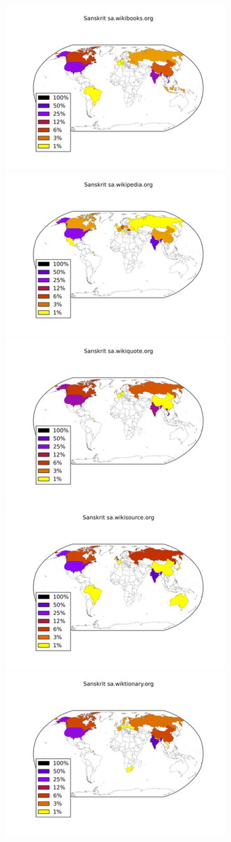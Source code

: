 ![](images/Sanskrit-sa.wikibooks.org.png)
![](images/Sanskrit-sa.wikipedia.org.png)
![](images/Sanskrit-sa.wikiquote.org.png)
![](images/Sanskrit-sa.wikisource.org.png)
![](images/Sanskrit-sa.wiktionary.org.png)
